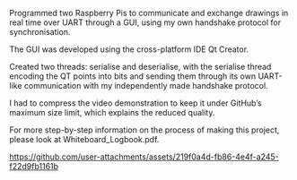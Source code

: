 Programmed two Raspberry Pis to communicate and exchange drawings in real time over UART through a GUI, 
using my own handshake protocol for synchronisation.

The GUI was developed using the cross-platform IDE Qt Creator.

Created two threads: serialise and deserialise, 
with the serialise thread encoding the QT points into bits 
and sending them through its own UART-like communication with my independently made handshake protocol.

I had to compress the video demonstration to keep it under GitHub’s maximum size limit, which explains the reduced quality.

For more step-by-step information on the process of making this project, please look at Whiteboard_Logbook.pdf.

https://github.com/user-attachments/assets/219f0a4d-fb86-4e4f-a245-f22d9fb1161b



